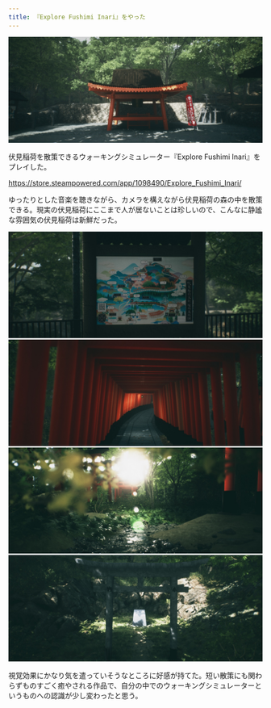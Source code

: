 ```yaml
---
title: 『Explore Fushimi Inari』をやった
---
```


![](/images/2020-01-07-explore-fushimi-inari-3.jpg)

伏見稲荷を散策できるウォーキングシミュレーター『Explore Fushimi Inari』をプレイした。

https://store.steampowered.com/app/1098490/Explore_Fushimi_Inari/

ゆったりとした音楽を聴きながら、カメラを構えながら伏見稲荷の森の中を散策できる。現実の伏見稲荷にここまで人が居ないことは珍しいので、こんなに静謐な雰囲気の伏見稲荷は新鮮だった。

![](/images/2020-01-07-explore-fushimi-inari-2.jpg)
![](/images/2020-01-07-explore-fushimi-inari-1.jpg)
![](/images/2020-01-07-explore-fushimi-inari-4.jpg)
![](/images/2020-01-07-explore-fushimi-inari-5.jpg)

視覚効果にかなり気を遣っていそうなところに好感が持てた。短い散策にも関わらずものすごく癒やされる作品で、自分の中でのウォーキングシミュレーターというものへの認識が少し変わったと思う。
